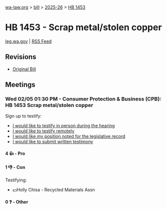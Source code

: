 [wa-law.org](/) > [bill](/bill/) > [2025-26](/bill/2025-26/) > [HB 1453](/bill/2025-26/hb/1453/)

# HB 1453 - Scrap metal/stolen copper
[leg.wa.gov](https://app.leg.wa.gov/billsummary?BillNumber=1453&Year=2025&Initiative=false) | [RSS Feed](./rss.xml)

## Revisions
* [Original Bill](1/)

## Meetings
### Wed 02/05 01:30 PM - Consumer Protection & Business (CPB): HB 1453 Scrap metal/stolen copper
Sign up to testify:
* [I would like to testify in person during the hearing](https://app.leg.wa.gov/csi/Testifier/Add?chamber=House&mId=32630&aId=162420&caId=25386&tId=1)
* [I would like to testify remotely](https://app.leg.wa.gov/csi/Testifier/Add?chamber=House&mId=32630&aId=162420&caId=25386&tId=2)
* [I would like my position noted for the legislative record](https://app.leg.wa.gov/csi/Testifier/Add?chamber=House&mId=32630&aId=162420&caId=25386&tId=3)
* [I would like to submit written testimony](https://app.leg.wa.gov/csi/Testifier/Add?chamber=House&mId=32630&aId=162420&caId=25386&tId=4)

#### 4 👍 - Pro

#### 1 👎 - Con
Testifying:
* 💵Holly Chisa - Recycled Materials Assn

#### 0 ❓ - Other
